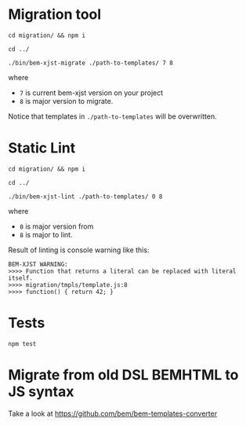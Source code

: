 # Migration tool

`cd migration/ && npm i`

`cd ../`

`./bin/bem-xjst-migrate ./path-to-templates/ 7 8`

where
 * `7` is current bem-xjst version on your project
 * `8` is major version to migrate.

Notice that templates in `./path-to-templates` will be overwritten.

# Static Lint


`cd migration/ && npm i`

`cd ../`

`./bin/bem-xjst-lint ./path-to-templates/ 0 8`

where
 * `0` is major version from
 * `8` is major to lint.

Result of linting is console warning like this:

```
BEM-XJST WARNING:
>>>> Function that returns a literal can be replaced with literal itself.
>>>> migration/tmpls/template.js:8
>>>> function() { return 42; }
```

# Tests

`npm test`


# Migrate from old DSL BEMHTML to JS syntax

Take a look at https://github.com/bem/bem-templates-converter

